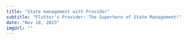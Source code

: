 ```yaml
---
title: "State management with Provider"
subtitle: "Flutter's Provider: The Superhero of State Management!"
date: "Nov 18, 2023"
imgUrl: ""
---
```



